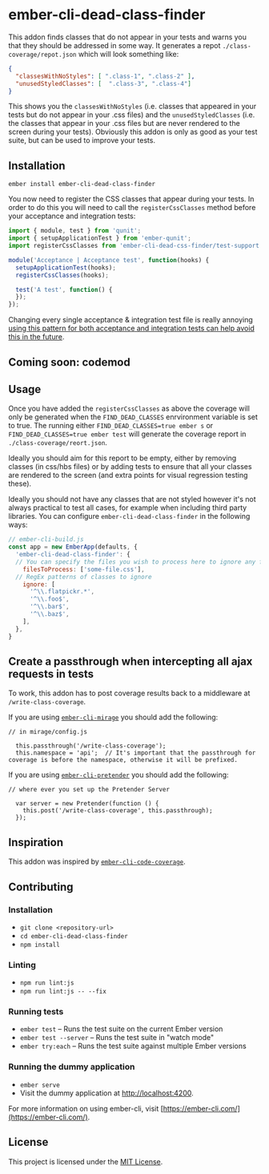 ember-cli-dead-class-finder
==============================================================================

This addon finds classes that do not appear in your tests and warns you that they should be addressed in some way. It generates a repot `./class-coverage/repot.json` which will look something like:

```json
{
  "classesWithNoStyles": [ ".class-1", ".class-2" ],
  "unusedStyledClasses": [  ".class-3", ".class-4"]
}
```

This shows you the `classesWithNoStyles` (i.e. classes that appeared in your tests but do not appear in your .css files) and the `unusedStyledClasses` (i.e. the classes that appear in your .css files but are never rendered to the screen during your tests). Obviously this addon is only as good as your test suite, but can be used to improve your tests.


Installation
------------------------------------------------------------------------------

```
ember install ember-cli-dead-class-finder
```

You now need to register the CSS classes that appear during your tests. In order to do this you will need to call the `registerCssClasses` method before your acceptance and integration tests:

```js
import { module, test } from 'qunit';
import { setupApplicationTest } from 'ember-qunit';
import registerCssClasses from 'ember-cli-dead-css-finder/test-support';

module('Acceptance | Acceptance test', function(hooks) {
  setupApplicationTest(hooks);
  registerCssClasses(hooks);

  test('A test', function() {
  });
});
```

Changing every single acceptance & integration test file is really annoying [using this pattern for both acceptance and integration tests can help avoid this in the future](https://github.com/dexturr/acceptance-test-blueprint).

## Coming soon: codemod


Usage
------------------------------------------------------------------------------

Once you have added the `registerCssClasses` as above the coverage will only be generated when the `FIND_DEAD_CLASSES` enrvironment variable is set to true. The running either `FIND_DEAD_CLASSES=true ember s` or `FIND_DEAD_CLASSES=true ember test` will generate the coverage report in `./class-coverage/reort.json`.

Ideally you should aim for this report to be empty, either by removing classes (in css/hbs files) or by adding tests to ensure that all your classes are rendered to the screen (and extra points for visual regression testing these). 

Ideally you should not have any classes that are not styled however it's not always practical to test all cases, for example when including third party libraries. You can configure `ember-cli-dead-class-finder` in the following ways:

```js
// ember-cli-build.js
const app = new EmberApp(defaults, {
  'ember-cli-dead-class-finder': {
  // You can specify the files you wish to process here to ignore any files you do not care about
    filesToProcess: ['some-file.css'], 
  // RegEx patterns of classes to ignore
    ignore: [
      '^\\.flatpickr.*',
      '^\\.foo$',
      '^\\.bar$',
      '^\\.baz$',
    ],
  },
}
```

## Create a passthrough when intercepting all ajax requests in tests

To work, this addon has to post coverage results back to a middleware at `/write-class-coverage`.

If you are using [`ember-cli-mirage`](http://www.ember-cli-mirage.com) you should add the following:

```
// in mirage/config.js

  this.passthrough('/write-class-coverage');
  this.namespace = 'api';  // It's important that the passthrough for coverage is before the namespace, otherwise it will be prefixed.
```

If you are using [`ember-cli-pretender`](https://github.com/rwjblue/ember-cli-pretender) you should add the following:

```
// where ever you set up the Pretender Server

  var server = new Pretender(function () {
    this.post('/write-class-coverage', this.passthrough);
  });
```

## Inspiration

This addon was inspired by [`ember-cli-code-coverage`](https://github.com/kategengler/ember-cli-code-coverage).


Contributing
------------------------------------------------------------------------------

### Installation

* `git clone <repository-url>`
* `cd ember-cli-dead-class-finder`
* `npm install`

### Linting

* `npm run lint:js`
* `npm run lint:js -- --fix`

### Running tests

* `ember test` – Runs the test suite on the current Ember version
* `ember test --server` – Runs the test suite in "watch mode"
* `ember try:each` – Runs the test suite against multiple Ember versions

### Running the dummy application

* `ember serve`
* Visit the dummy application at [http://localhost:4200](http://localhost:4200).

For more information on using ember-cli, visit [https://ember-cli.com/](https://ember-cli.com/).

License
------------------------------------------------------------------------------

This project is licensed under the [MIT License](LICENSE.md).
